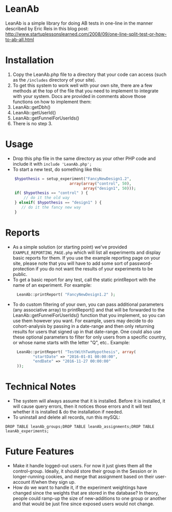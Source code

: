 # LeanAb
LeanAb is a simple library for doing AB tests in one-line in the manner described by Eric Reis in this blog post:
http://www.startuplessonslearned.com/2008/09/one-line-split-test-or-how-to-ab-all.html

# Installation
1. Copy the LeanAb.php file to a directory that your code can access (such as the ```/includes``` directory of your site).
2. To get this system to work well with your own site, there are a few methods at the top of the file that you need to implement to integrate with your system. Docs are provided in comments above those functions on how to implement them:
  1. LeanAb::getDbh()
  2. LeanAb::getUserId()
  3. LeanAb::getFunnelForUserIds()
3. There is no step 3.

# Usage
- Drop this php file in the same directory as your other PHP code and include it with ```include 'LeanAb.php';```
- To start a new test, do something like this:
 
```php
    $hypothesis = setup_experiment("FancyNewDesign1.2",
                            array(array("control", 50),
                                  array("design1", 50)));
	if( $hypothesis == "control" ) {
		// do it the old way
	} elseif( $hypothesis == "design1" ) {
	   // do it the fancy new way
	}
```

# Reports
- As a simple solution (or starting point) we've provided ```EXAMPLE_REPORTING_PAGE.php``` which will list all experiments and display basic reports for them. If you use the example reporting page on your site, please note that you will have to add some sort of password-protection if you do not want the results of your experiments to be public.
- To get a basic report for any test, call the static printReport with the name of an experiment. For example:
```php
     LeanAb::printReport( "FancyNewDesign1.2" );
```
- To do custom filtering of your own, you can pass additional parameters (any associative
  array) to printReport() and that will be forwarded to the LeanAb::getFunnelForUserIds() function
  that you implement, so you can use them however you want. For example, users may decide to do cohort-analysis
  by passing in a date-range and then only returning results for users that signed up in that date-range. One
  could also use these optional parameters to filter for only users from a specific country, or whose name starts
  with the letter "Q", etc..
  Example:
```php
     LeanAb::printReport( "TestWithTwoHypothesis", array(
            "startDate" => "2016-01-01 00:00:00",
            "endDate" => "2016-11-27 00:00:00"
     ));
```

# Technical Notes
- The system will always assume that it is installed. Before it is installed, it will cause query errors, then it notices those errors and it will test whether it is installed & do the installation if needed.
- To uninstall and delete all records, run this mySQL:
```mysql
DROP TABLE leanAb_groups;DROP TABLE leanAb_assignments;DROP TABLE leanAb_experiments;
```

# Future Features
- Make it handle logged-out users. For now it just gives them all the control-group. Ideally, it should store their group in the Session or in longer-running cookies, and merge that assignment based on their user-account if/when they sign up.
- How do we want to handle it, if the experiment weightings have changed since the weights that are stored in the database? In theory, people could ramp-up the size of new-additions to one group or another and that would be just fine since exposed users would not change.
  